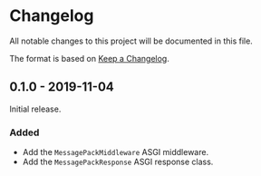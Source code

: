 # Changelog

All notable changes to this project will be documented in this file.

The format is based on [Keep a Changelog](https://keepachangelog.com/en/1.0.0/).

## 0.1.0 - 2019-11-04

Initial release.

### Added

- Add the `MessagePackMiddleware` ASGI middleware.
- Add the `MessagePackResponse` ASGI response class.
